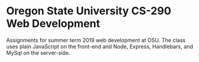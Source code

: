 # Oregon State University CS-290 Web Development

Assignments for summer term 2019 web development at OSU. The class uses plain JavaScript on the front-end and Node, Express, Handlebars, and MySql on the server-side.
